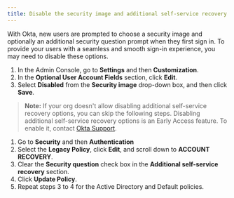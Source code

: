 ```yaml
---
title: Disable the security image and additional self-service recovery options
---
```


With Okta, new users are prompted to choose a security image and optionally an additional security question prompt when they first sign in. To provide your users with a seamless and smooth sign-in experience, you may need to disable these options.

1. In the Admin Console, go to **Settings** and then **Customization**.
2. In the **Optional User Account Fields** section, click **Edit**.
3. Select **Disabled** from the **Security image** drop-down box, and then click **Save**.

> **Note:** If your org doesn't allow disabling additional self-service recovery options, you can skip the following steps. Disabling additional self-service recovery options is an Early Access feature. To enable it, contact [Okta Support](https://support.okta.com/help/s/?_ga=2.17747641.1660906902.1597076228-1076744453.1575496867).

1. Go to **Security** and then **Authentication**
2. Select the **Legacy Policy**, click **Edit**, and scroll down to **ACCOUNT RECOVERY**.
3. Clear the **Security question** check box in the **Additional self-service recovery** section.
4. Click **Update Policy**.
5. Repeat steps 3 to 4 for the Active Directory and Default policies.

<NextSectionLink/>